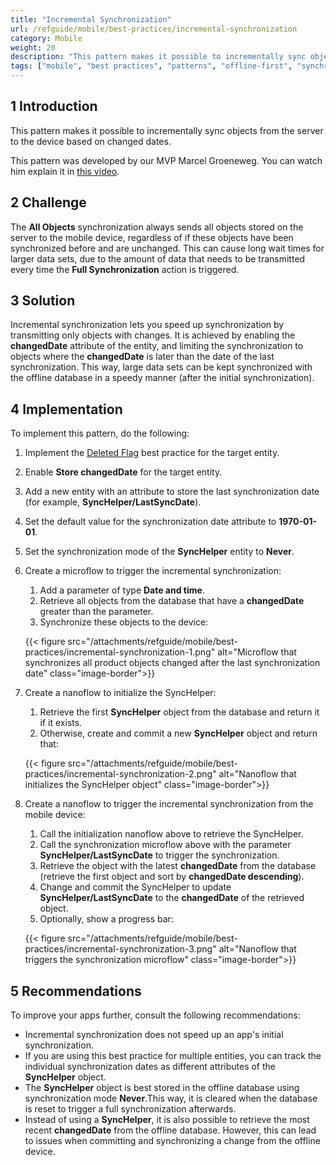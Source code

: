 ```yaml
---
title: "Incremental Synchronization"
url: /refguide/mobile/best-practices/incremental-synchronization
category: Mobile
weight: 20
description: "This pattern makes it possible to incrementally sync objects from the server to the device based on changed dates."
tags: ["mobile", "best practices", "patterns", "offline-first", "synchronization"]
---
```


## 1 Introduction

This pattern makes it possible to incrementally sync objects from the server to the device based on changed dates.

This pattern was developed by our MVP Marcel Groeneweg. You can watch him explain it in [this video](https://www.mendix.com/videos/lightning-fast-native-sync-for-large-data-sets/).

## 2 Challenge

The **All Objects** synchronization always sends all objects stored on the server to the mobile device, regardless of if these objects have been synchronized before and are unchanged. This can cause long wait times for larger data sets, due to the amount of data that needs to be transmitted every time the **Full Synchronization** action is triggered.

## 3 Solution

Incremental synchronization lets you speed up synchronization by transmitting only objects with changes. It is achieved by enabling the **changedDate** attribute of the entity, and limiting the synchronization to objects where the **changedDate** is later than the date of the last synchronization. This way, large data sets can be kept synchronized with the offline database in a speedy manner (after the initial synchronization).

## 4 Implementation

To implement this pattern, do the following:

1. Implement the [Deleted Flag](/refguide/mobile/best-practices/deleted-flag) best practice for the target entity.
1. Enable **Store changedDate** for the target entity.
1. Add a new entity with an attribute to store the last synchronization date (for example, **SyncHelper/LastSyncDate**).
1. Set the default value for the synchronization date attribute to **1970-01-01**.
1. Set the synchronization mode of the **SyncHelper** entity to **Never**.
1. Create a microflow to trigger the incremental synchronization:
    1. Add a parameter of type **Date and time**.
    1. Retrieve all objects from the database that have a **changedDate** greater than the parameter.
    1. Synchronize these objects to the device:

    {{< figure src="/attachments/refguide/mobile/best-practices/incremental-synchronization-1.png" alt="Microflow that synchronizes all product objects changed after the last synchronization date" class="image-border">}}

1. Create a nanoflow to initialize the SyncHelper:
    1. Retrieve the first **SyncHelper** object from the database and return it if it exists.
    1. Otherwise, create and commit a new **SyncHelper** object and return that:

    {{< figure src="/attachments/refguide/mobile/best-practices/incremental-synchronization-2.png" alt="Nanoflow that initializes the SyncHelper object" class="image-border">}}

1. Create a nanoflow to trigger the incremental synchronization from the mobile device:
    1. Call the initialization nanoflow above to retrieve the SyncHelper.
    1. Call the synchronization microflow above with the parameter **SyncHelper/LastSyncDate** to trigger the synchronization.
    1. Retrieve the object with the latest **changedDate** from the database (retrieve the first object and sort by **changedDate descending**).
    1. Change and commit the SyncHelper to update **SyncHelper/LastSyncDate** to the **changedDate** of the retrieved object.
    1. Optionally, show a progress bar:

    {{< figure src="/attachments/refguide/mobile/best-practices/incremental-synchronization-3.png" alt="Nanoflow that triggers the synchronization microflow" class="image-border">}}

## 5 Recommendations

To improve your apps further, consult the following recommendations:

* Incremental synchronization does not speed up an app's initial synchronization.
* If you are using this best practice for multiple entities, you can track the individual synchronization dates as different attributes of the **SyncHelper** object.
* The **SyncHelper** object is best stored in the offline database using synchronization mode **Never**.This way, it is cleared when the database is reset to trigger a full synchronization afterwards.
* Instead of using a **SyncHelper**, it is also possible to retrieve the most recent **changedDate** from the offline database. However, this can lead to issues when committing and synchronizing a change from the offline device.